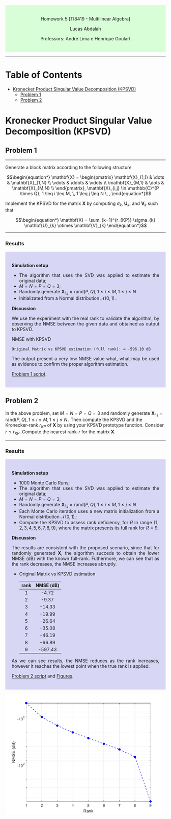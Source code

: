 <div style="background-color:rgb(100, 255, 100, 0.25); text-align:center; padding:20px">
<p> 
Homework 5 [TI8419 - Multilinear Algebra]

Lucas Abdalah

Professors: André Lima e Henrique Goulart

</p> 
</div>

- - - 

# Table of Contents
- [Kronecker Product Singular Value Decomposition (KPSVD)](#kronecker-product-singular-value-decomposition-kpsvd)
  - [Problem 1](#problem-1)
  - [Problem 2](#problem-2)

# Kronecker Product Singular Value Decomposition (KPSVD)

## Problem 1

---
Generate a block matrix according to the following structure

$$\begin{equation*}
\mathbf{X} = \begin{pmatrix}
\mathbf{X}_{1,1} & \dots & \mathbf{X}_{1,N} \\
\vdots & \ddots & \vdots \\
\mathbf{X}_{M,1} & \dots & \mathbf{X}_{M,N} \\
\end{pmatrix}, \mathbf{X}_{i,j} \in \mathbb{C}^{P \times Q}, 1 \leq i \leq M, \, 1 \leq j \leq N \, ,
\end{equation*}$$

Implement the KPSVD for the matrix $\mathbf{X}$ by computing $\sigma_{k}$, $\mathbf{U}_{k}$, and $\mathbf{V}_{k}$ such that

$$\begin{equation*}
\mathbf{X} = \sum_{k=1}^{r_{KP}} \sigma_{k} \mathbf{U}_{k} \otimes \mathbf{V}_{k}
\end{equation*}$$
	
---

### Results

<div style="background-color:rgba(0, 0, 200, 0.15); text-align:justify; padding:20px">
<p>

**Simulation setup**

- The algorithm that uses the SVD was applied to estimate the original data;
- $M = N = P = Q = 3$;
- Randomly generate $\mathbf{X}_{i,j} = \text{rand}(P,Q), 1 \leq i \leq M, \, 1 \leq j \leq N \,$
- Initializated from a Normal distribution $\mathcal{N}(0,\,1)\,$.

**Discussion**

We use the experiment with the real rank to validate the algorithm, by observing the NMSE between the given data and obtained as output to KPSVD.

NMSE with KPSVD

	Original Matrix vs KPSVD estimation (full rank): = -596.10 dB 

The output present a very low NMSE value what, what may be used as evidence to confirm the proper algorithm estimation.

[Problem 1 script][1].

</p>
</div>

<!-------------------------------------------------------------------------- -->

## Problem 2

In the above problem, set $M = N = P = Q = 3$ and randomly generate $\mathbf{X}_{i,j} = \text{rand}(P,Q), 1 \leq i \leq M, \, 1 \leq j \leq N \,$. Then compute the KPSVD and the Kronecker-rank $r_{KP}$ of $\mathbf{X}$ by using your KPSVD prototype function. Consider $r \leq r_{KP}$. Compute the nearest rank-$r$ for the matrix $\mathbf{X}$.
	
---

### Results

<div style="background-color:rgba(0, 0, 200, 0.15); text-align:justify; padding:20px">
<p>

**Simulation setup**


- 1000 Monte Carlo Runs;
- The algorithm that uses the SVD was applied to estimate the original data;
- $M = N = P = Q = 3$;
- Randomly generate $\mathbf{X}_{i,j} = \text{rand}(P,Q), 1 \leq i \leq M, \, 1 \leq j \leq N \,$
- Each Monte Carlo iteration uses a new matrix initialization from a Normal distribution $\mathcal{N}(0,\,1)\,$;
- Compute the KPSVD to assess rank deficiency, for $R$ in range $\{1, 2, 3, 4, 5, 6, 7, 8, 9\}$, where the matrix presents its full rank for $R = 9$.

**Discussion**

The results are consistent with the proposed scenario, since that for randomly generated $\mathbf{X}$, the algorithm succeds to obtain the lower NMSE (dB) with the known full-rank. Futhermore, we can see that as the rank decreases, the NMSE increases abruptly.

- Original Matrix vs KPSVD estimation

	| rank | NMSE (dB)|
	| :--: | :------: |
	| 1	|	-4.72	|
	| 2	|	-9.37	|
	| 3	|	-14.33	|
	| 4	|	-19.99	|
	| 5	|	-26.64	|
	| 6	|	-35.08	|
	| 7	|	-46.19	|
	| 8	|	-66.89	|
	| 9	|	-597.43	|


As we can see results, the NMSE reduces as the rank increases, however it reaches the lowest point when the true rank is applied.

[Problem 2 script][2] and [Figures][3].

</p>
</div>

<p align="center">
<img src="https://raw.githubusercontent.com/lucasabdalah/Courses-HWs/master/Master/TIP8419-ALGEBRA_LINEAR_E_MULTILINEAR/homework/hw5/code/figures/hw5-problem2.png" alt="Khatri-Rao Product Cost Figure" title="Khatri-Rao Product Cost Figure" width="512" />
</p>


<!---------------------------------------------------------------------------->


[1]: <https://github.com/lucasabdalah/Courses-HWs/blob/master/Master/TIP8419-ALGEBRA_LINEAR_E_MULTILINEAR/homework/hw5/code/hw5.m> (Problem 1 script)
[2]: <https://github.com/lucasabdalah/Courses-HWs/blob/master/Master/TIP8419-ALGEBRA_LINEAR_E_MULTILINEAR/homework/hw5/code/hw5_problem.m> (Problem 2 script)
[3]: <https://github.com/lucasabdalah/Courses-HWs/blob/master/Master/TIP8419-ALGEBRA_LINEAR_E_MULTILINEAR/homework/hw5/code/hw5.m> (Figures)